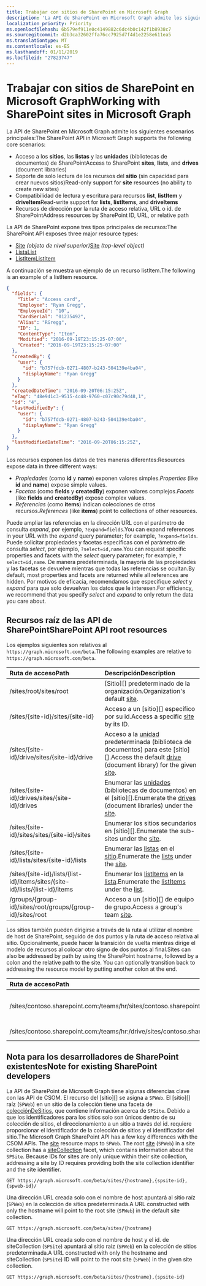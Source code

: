 ```yaml
---
title: Trabajar con sitios de SharePoint en Microsoft Graph
description: 'La API de SharePoint en Microsoft Graph admite los siguientes escenarios principales:'
localization_priority: Priority
ms.openlocfilehash: 6b579ef911e0c4149882c6dc4b0c142f1b8938c7
ms.sourcegitcommit: d2b3ca32602ffa76cc7925d7f4d1e2258e611ea5
ms.translationtype: MT
ms.contentlocale: es-ES
ms.lasthandoff: 01/11/2019
ms.locfileid: "27823747"
---
```

# <a name="working-with-sharepoint-sites-in-microsoft-graph"></a><span data-ttu-id="f6a27-103">Trabajar con sitios de SharePoint en Microsoft Graph</span><span class="sxs-lookup"><span data-stu-id="f6a27-103">Working with SharePoint sites in Microsoft Graph</span></span>

<span data-ttu-id="f6a27-104">La API de SharePoint en Microsoft Graph admite los siguientes escenarios principales:</span><span class="sxs-lookup"><span data-stu-id="f6a27-104">The SharePoint API in Microsoft Graph supports the following core scenarios:</span></span>

* <span data-ttu-id="f6a27-105">Acceso a los **sitios**, las **listas** y las **unidades** (bibliotecas de documentos) de SharePoint</span><span class="sxs-lookup"><span data-stu-id="f6a27-105">Access to SharePoint **sites**, **lists**, and **drives** (document libraries)</span></span>
* <span data-ttu-id="f6a27-106">Soporte de solo lectura de los recursos del **sitio** (sin capacidad para crear nuevos sitios)</span><span class="sxs-lookup"><span data-stu-id="f6a27-106">Read-only support for **site** resources (no ability to create new sites)</span></span>
* <span data-ttu-id="f6a27-107">Compatibilidad de lectura y escritura para recursos **list**, **listItem** y **driveItem**</span><span class="sxs-lookup"><span data-stu-id="f6a27-107">Read-write support for **lists**, **listItems**, and **driveItems**</span></span>
* <span data-ttu-id="f6a27-108">Recursos de dirección por la ruta de acceso relativa, URL o id. de SharePoint</span><span class="sxs-lookup"><span data-stu-id="f6a27-108">Address resources by SharePoint ID, URL, or relative path</span></span>

<span data-ttu-id="f6a27-109">La API de SharePoint expone tres tipos principales de recursos:</span><span class="sxs-lookup"><span data-stu-id="f6a27-109">The SharePoint API exposes three major resource types:</span></span>

* <span data-ttu-id="f6a27-110">[Site](site.md) _(objeto de nivel superior)_</span><span class="sxs-lookup"><span data-stu-id="f6a27-110">[Site](site.md) _(top-level object)_</span></span>
* [<span data-ttu-id="f6a27-111">Lista</span><span class="sxs-lookup"><span data-stu-id="f6a27-111">List</span></span>](list.md)
* [<span data-ttu-id="f6a27-112">ListItem</span><span class="sxs-lookup"><span data-stu-id="f6a27-112">ListItem</span></span>](listitem.md)

<span data-ttu-id="f6a27-113">A continuación se muestra un ejemplo de un recurso listItem.</span><span class="sxs-lookup"><span data-stu-id="f6a27-113">The following is an example of a listItem resource.</span></span>

```json
{
  "fields": {
    "Title": "Access card",
    "Employee": "Ryan Gregg",
    "EmployeeId": "10",
    "CardSerial": "01235492",
    "Alias": "RGregg",
    "ID": 1,
    "ContentType": "Item",
    "Modified": "2016-09-19T23:15:25-07:00",
    "Created": "2016-09-19T23:15:25-07:00"
  },
  "createdBy": {
    "user": {
      "id": "b757fdcb-0271-4807-b243-504139e4ba04",
      "displayName": "Ryan Gregg"
    }
  },
  "createdDateTime": "2016-09-20T06:15:25Z",
  "eTag": "48e941c3-9515-4c48-9760-c07c90c79d48,1",
  "id": "4",
  "lastModifiedBy": {
    "user": {
      "id": "b757fdcb-0271-4807-b243-504139e4ba04",
      "displayName": "Ryan Gregg"
    }
  },
  "lastModifiedDateTime": "2016-09-20T06:15:25Z",
}
```

<span data-ttu-id="f6a27-114">Los recursos exponen los datos de tres maneras diferentes:</span><span class="sxs-lookup"><span data-stu-id="f6a27-114">Resources expose data in three different ways:</span></span>

* <span data-ttu-id="f6a27-115">_Propiedades_ (como **id** y **name**) exponen valores simples.</span><span class="sxs-lookup"><span data-stu-id="f6a27-115">_Properties_ (like **id** and **name**) expose simple values.</span></span>
* <span data-ttu-id="f6a27-116">_Facetas_ (como **fields** y **createdBy**) exponen valores complejos.</span><span class="sxs-lookup"><span data-stu-id="f6a27-116">_Facets_ (like **fields** and **createdBy**) expose complex values.</span></span>
* <span data-ttu-id="f6a27-117">_Referencias_ (como **items**) indican colecciones de otros recursos.</span><span class="sxs-lookup"><span data-stu-id="f6a27-117">_References_ (like **items**) point to collections of other resources.</span></span>

<span data-ttu-id="f6a27-118">Puede ampliar las referencias en la dirección URL con el parámetro de consulta _expand_, por ejemplo, `?expand=fields`.</span><span class="sxs-lookup"><span data-stu-id="f6a27-118">You can expand references in your URL with the _expand_ query parameter; for example, `?expand=fields`.</span></span>
<span data-ttu-id="f6a27-119">Puede solicitar propiedades y facetas específicas con el parámetro de consulta _select_, por ejemplo, `?select=id,name`.</span><span class="sxs-lookup"><span data-stu-id="f6a27-119">You can request specific properties and facets with the _select_ query parameter; for example, `?select=id,name`.</span></span>
<span data-ttu-id="f6a27-120">De manera predeterminada, la mayoría de las propiedades y las facetas se devuelve mientras que todas las referencias se ocultan.</span><span class="sxs-lookup"><span data-stu-id="f6a27-120">By default, most properties and facets are returned while all references are hidden.</span></span>
<span data-ttu-id="f6a27-121">Por motivos de eficacia, recomendamos que especifique _select_ y _expand_ para que solo devuelvan los datos que le interesen.</span><span class="sxs-lookup"><span data-stu-id="f6a27-121">For efficiency, we recommend that you specify _select_ and _expand_ to only return the data you care about.</span></span>

## <a name="sharepoint-api-root-resources"></a><span data-ttu-id="f6a27-122">Recursos raíz de las API de SharePoint</span><span class="sxs-lookup"><span data-stu-id="f6a27-122">SharePoint API root resources</span></span>

<span data-ttu-id="f6a27-123">Los ejemplos siguientes son relativos al `https://graph.microsoft.com/beta`.</span><span class="sxs-lookup"><span data-stu-id="f6a27-123">The following examples are relative to `https://graph.microsoft.com/beta`.</span></span>

| <span data-ttu-id="f6a27-124">Ruta de acceso</span><span class="sxs-lookup"><span data-stu-id="f6a27-124">Path</span></span>                                   | <span data-ttu-id="f6a27-125">Descripción</span><span class="sxs-lookup"><span data-stu-id="f6a27-125">Description</span></span>
|:---------------------------------------|:------------------------------------
| <span data-ttu-id="f6a27-126">/sites/root</span><span class="sxs-lookup"><span data-stu-id="f6a27-126">/sites/root</span></span>                            | <span data-ttu-id="f6a27-127">[Sitio][] predeterminado de la organización.</span><span class="sxs-lookup"><span data-stu-id="f6a27-127">Organization's default [site][].</span></span>
| <span data-ttu-id="f6a27-128">/sites/{site-id}</span><span class="sxs-lookup"><span data-stu-id="f6a27-128">/sites/{site-id}</span></span>                       | <span data-ttu-id="f6a27-129">Acceso a un [sitio][] específico por su id.</span><span class="sxs-lookup"><span data-stu-id="f6a27-129">Access a specific [site][] by its ID.</span></span>
| <span data-ttu-id="f6a27-130">/sites/{site-id}/drive</span><span class="sxs-lookup"><span data-stu-id="f6a27-130">/sites/{site-id}/drive</span></span>                 | <span data-ttu-id="f6a27-131">Acceso a la [unidad](drive.md) predeterminada (biblioteca de documentos) para este [sitio][].</span><span class="sxs-lookup"><span data-stu-id="f6a27-131">Access the default [drive](drive.md) (document library) for the given [site][].</span></span>
| <span data-ttu-id="f6a27-132">/sites/{site-id}/drives</span><span class="sxs-lookup"><span data-stu-id="f6a27-132">/sites/{site-id}/drives</span></span>                | <span data-ttu-id="f6a27-133">Enumerar las [unidades](drive.md) (bibliotecas de documentos) en el [sitio][].</span><span class="sxs-lookup"><span data-stu-id="f6a27-133">Enumerate the [drives](drive.md) (document libraries) under the [site][].</span></span>
| <span data-ttu-id="f6a27-134">/sites/{site-id}/sites</span><span class="sxs-lookup"><span data-stu-id="f6a27-134">/sites/{site-id}/sites</span></span>                 | <span data-ttu-id="f6a27-135">Enumerar los sitios secundarios en [sitio][].</span><span class="sxs-lookup"><span data-stu-id="f6a27-135">Enumerate the sub-sites under the [site][].</span></span>
| <span data-ttu-id="f6a27-136">/sites/{site-id}/lists</span><span class="sxs-lookup"><span data-stu-id="f6a27-136">/sites/{site-id}/lists</span></span>                 | <span data-ttu-id="f6a27-137">Enumerar las [listas](list.md) en el [sitio](site.md).</span><span class="sxs-lookup"><span data-stu-id="f6a27-137">Enumerate the [lists](list.md) under the [site](site.md).</span></span>
| <span data-ttu-id="f6a27-138">/sites/{site-id}/lists/{list-id}/items</span><span class="sxs-lookup"><span data-stu-id="f6a27-138">/sites/{site-id}/lists/{list-id}/items</span></span> | <span data-ttu-id="f6a27-139">Enumerar los [listItems](listitem.md) en la [lista](list.md).</span><span class="sxs-lookup"><span data-stu-id="f6a27-139">Enumerate the [listItems](listitem.md) under the [list](list.md).</span></span>
| <span data-ttu-id="f6a27-140">/groups/{group-id}/sites/root</span><span class="sxs-lookup"><span data-stu-id="f6a27-140">/groups/{group-id}/sites/root</span></span>          | <span data-ttu-id="f6a27-141">Acceso a un [sitio][] de equipo de grupo.</span><span class="sxs-lookup"><span data-stu-id="f6a27-141">Access a group's team [site][].</span></span>

<span data-ttu-id="f6a27-p102">Los sitios también pueden dirigirse a través de la ruta al utilizar el nombre de host de SharePoint, seguido de dos puntos y la ruta de acceso relativa al sitio. Opcionalmente, puede hacer la transición de vuelta mientras dirige el modelo de recursos al colocar otro signo de dos puntos al final.</span><span class="sxs-lookup"><span data-stu-id="f6a27-p102">Sites can also be addressed by path by using the SharePoint hostname, followed by a colon and the relative path to the site. You can optionally transition back to addressing the resource model by putting another colon at the end.</span></span>

| <span data-ttu-id="f6a27-144">Ruta de acceso</span><span class="sxs-lookup"><span data-stu-id="f6a27-144">Path</span></span>                                           | <span data-ttu-id="f6a27-145">Descripción</span><span class="sxs-lookup"><span data-stu-id="f6a27-145">Description</span></span>
|:-----------------------------------------------|:-----------------------------------
| <span data-ttu-id="f6a27-146">/sites/contoso.sharepoint.com:/teams/hr</span><span class="sxs-lookup"><span data-stu-id="f6a27-146">/sites/contoso.sharepoint.com:/teams/hr</span></span>        | <span data-ttu-id="f6a27-147">El sitio asociadohttps://contoso.sharepoint.com/teams/hr</span><span class="sxs-lookup"><span data-stu-id="f6a27-147">The site associated with https://contoso.sharepoint.com/teams/hr</span></span>
| <span data-ttu-id="f6a27-148">/sites/contoso.sharepoint.com:/teams/hr:/drive</span><span class="sxs-lookup"><span data-stu-id="f6a27-148">/sites/contoso.sharepoint.com:/teams/hr:/drive</span></span> | <span data-ttu-id="f6a27-149">Acceso a la [unidad](drive.md) predeterminada para este sitio.</span><span class="sxs-lookup"><span data-stu-id="f6a27-149">Access the default [drive](drive.md) for this site.</span></span>

## <a name="note-for-existing-sharepoint-developers"></a><span data-ttu-id="f6a27-150">Nota para los desarrolladores de SharePoint existentes</span><span class="sxs-lookup"><span data-stu-id="f6a27-150">Note for existing SharePoint developers</span></span>

<span data-ttu-id="f6a27-p103">La API de SharePoint de Microsoft Graph tiene algunas diferencias clave con las API de CSOM. El recurso del [sitio][] se asigna a `SPWeb`. El [sitio][] raíz (`SPWeb`) en un sitio de la colección tiene una faceta de [colecciónDeSitios](sitecollection.md), que contiene información acerca de `SPSite`. Debido a que los identificadores para los sitios solo son únicos dentro de su colección de sitios, el direccionamiento a un sitio a través del id. requiere proporcionar el identificador de la colección de sitios y el identificador del sitio.</span><span class="sxs-lookup"><span data-stu-id="f6a27-p103">The Microsoft Graph SharePoint API has a few key differences with the CSOM APIs. The [site][] resource maps to `SPWeb`. The root [site][] (`SPWeb`) in a site collection has a [siteCollection](sitecollection.md) facet, which contains information about the `SPSite`. Because IDs for sites are only unique within their site collection, addressing a site by ID requires providing both the site collection identifier and the site identifier.</span></span>

```http
GET https://graph.microsoft.com/beta/sites/{hostname},{spsite-id},{spweb-id}/
```
<span data-ttu-id="f6a27-155">Una dirección URL creada solo con el nombre de host apuntará al sitio raíz (`SPWeb`) en la colección de sitios predeterminada.</span><span class="sxs-lookup"><span data-stu-id="f6a27-155">A URL constructed with only the hostname will point to the root site (`SPWeb`) in the default site collection.</span></span>

```http
GET https://graph.microsoft.com/beta/sites/{hostname}
```

<span data-ttu-id="f6a27-156">Una dirección URL creada solo con el nombre de host y el id. de siteCollection (`SPSite`) apuntará al sitio raíz (`SPWeb`) en la colección de sitios predeterminada.</span><span class="sxs-lookup"><span data-stu-id="f6a27-156">A URL constructed with only the hostname and siteCollection (`SPSite`) ID will point to the root site (`SPWeb`) in the given site collection.</span></span>

```http
GET https://graph.microsoft.com/beta/sites/{hostname},{spsite-id}
```

[site]: site.md
[list]: list.md
[drive]: drive.md
[siteCollection]: sitecollection.md

<!-- {
  "type": "#page.annotation",
  "description": "Getting started programming with the SharePoint API",
  "keywords": "getting started sharepoint rest api programming C# ios android rest http",
  "section": "documentation",
  "tocPath": "Getting Started",
  "tocIndex": -100
} -->
